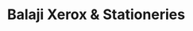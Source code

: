 ---
title: "Balaji Xerox & Stationeries"
url: /tiruchchirappalli-town/balaji-xerox-und-stationeries/
shop: Schreibwaren
---